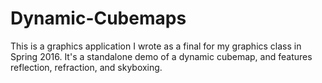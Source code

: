 # Dynamic-Cubemaps

This is a graphics application I wrote as a final for my graphics class in Spring 2016. It's a standalone demo of a dynamic cubemap, and features reflection, refraction, and skyboxing. 
